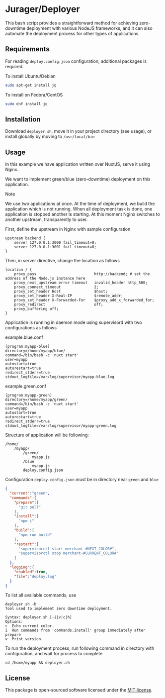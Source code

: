 # Jurager/Deployer #

This bash script provides a straightforward method for achieving zero-downtime deployment with various NodeJS frameworks, and it can also automate the deployment process for other types of applications.

## Requirements ##

For reading `deploy.config.json` configuration, additional packages is required.

To install Ubuntu/Debian

```sh
sudo apt-get install jq
```

To install on Fedora/CentOS

```sh
sudo dnf install jq
```

## Installation ##

Download `deployer.sh`, move it in your project directory (see usage), or install globally by moving to `/usr/local/bin`

## Usage ##

In this example we have application written over NuxtJS, serve it using Nginx.

We want to implement green/blue (zero-downtime) deployment on this application.

> [!NOTE]
> We use two applications at once. At the time of deployment, we build the application which is not running. When all deployment task is done, one application is stopped another is starting. At this moment Nginx  switches to another upstream, transparently to user.

First, define the upstream in Nginx with sample configuration

```
upstream backend {
    server 127.0.0.1:3000 fail_timeout=0;
    server 127.0.0.1:3001 fail_timeout=0;
}
```

Then, in server directive, change the location as follows
```
location / {
    proxy_pass                          http://backend; # set the address of the Node.js instance here
    proxy_next_upstream error timeout   invalid_header http_500;
    proxy_connect_timeout               2;
    proxy_set_header Host               $host;
    proxy_set_header X-Real-IP          $remote_addr;
    proxy_set_header X-Forwarded-For    $proxy_add_x_forwarded_for;
    proxy_redirect                      off;
    proxy_buffering off;
}
```
Application is running in daemon mode using supervisord with two configurations as follows

example.blue.conf
```
[program:myapp-blue]
directory=/home/myapp/blue/
command=/bin/bash -c 'nuxt start'
user=myapp
autostart=true
autorestart=true
redirect_stderr=true
stdout_logfile=/var/log/supervisor/myapp-blue.log
```

example.green.conf
```
[program:myapp-green]
directory=/home/myapp/green/
command=/bin/bash -c 'nuxt start'
user=myapp
autostart=true
autorestart=true
redirect_stderr=true
stdout_logfile=/var/log/supervisor/myapp-green.log
```

Structure of application will be following:
```
/home/
    /myapp/
        /green/
            myapp.js
        /blue
            myapp.js
        deploy.config.json
``` 

Configuration `deploy.config.json` must be in directory near `green` and `blue`

```json
{
  "current":"green",
  "commands":{
    "prepare":[
      "git pull"
    ],
    "install":[
      "npm i"
    ],
    "build":[
      "npm run build"
    ],
    "restart":[
      "supervisorctl start merchant-#NEXT_COLOR#",
      "supervisorctl stop merchant-#CURRENT_COLOR#"
    ]
  },
  "logging":{
    "enabled":true,
    "file":"deploy.log"
  }
}
```

To list all available commands, use

```shell
deployer.sh -h
Tool used to implement zero downtime deployment.

Syntax: deployer.sh [-i|v|c|h]
Options:
c  Echo current color.
i  Run commands from 'commands.install' group immediately after prepare
v  Print version.
```

To run the deployment process, run following command in directory with configuration, and wait for process to complete

```shell
cd /home/myapp && deployer.sh
```

## License

This package is open-sourced software licensed under the [MIT license](LICENSE.md).
